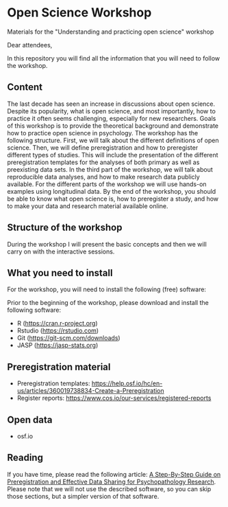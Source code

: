 # Open Science Workshop
Materials for the "Understanding and practicing open science" workshop


Dear attendees,

In this repository you will find all the information that you will need to follow the workshop.

## Content 
The last decade has seen an increase in discussions about open science. Despite its popularity, what is open science, and most importantly, how to practice it often seems challenging, especially for new researchers. Goals of this workshop is to provide the theoretical background and demonstrate how to practice open science in psychology. The workshop has the following structure.  First, we will talk about the different definitions of open science. Then, we will define preregistration and how to preregister different types of studies. This will include the presentation of the different preregistration templates for the analyses of both primary as well as preexisting data sets. In the third part of the workshop, we will talk about reproducible data analyses, and how to make research data publicly available.  For the different parts of the workshop we will use hands-on examples using longitudinal data. By the end of the workshop, you should be able to know what open science is, how to preregister a study, and how to make your data and research material available online.

## Structure of the workshop
During the workshop I will present the basic concepts and then we will carry on with the interactive sessions.

## What you need to install
For the workshop, you will need to install the following (free) software:

Prior to the beginning of the workshop, please download and install the following software:
- R (https://cran.r-project.org)
- Rstudio (https://rstudio.com)
- Git (https://git-scm.com/downloads)
- JASP (https://jasp-stats.org)

## Preregistration material
- Preregistration templates: https://help.osf.io/hc/en-us/articles/360019738834-Create-a-Preregistration
- Register reports: https://www.cos.io/our-services/registered-reports

## Open data
- osf.io

## Reading
If you have time, please read the following article: [A Step-By-Step Guide on Preregistration and Effective Data Sharing for Psychopathology Research](https://www.akrypotos.com/papers/Krypotos2019b.pdf). Please note that we will not use the described software, so you can skip those sections, but a simpler version of that software. 


